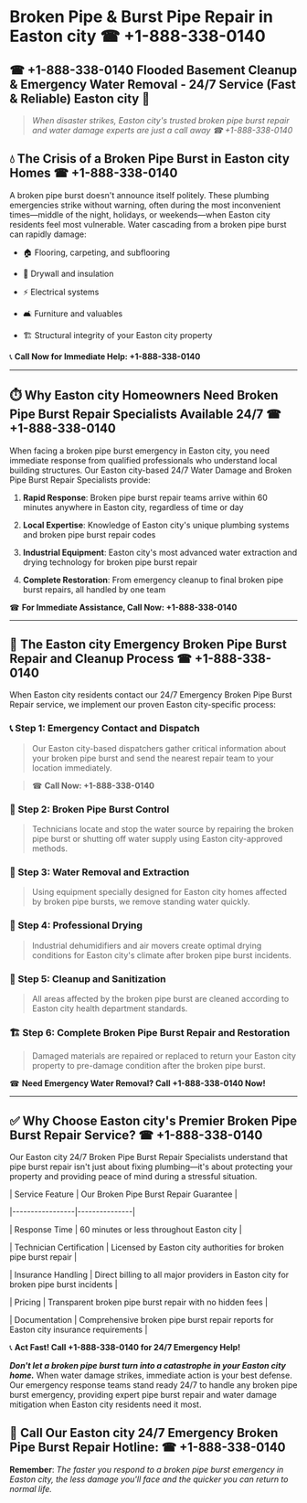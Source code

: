# Broken Pipe & Burst Pipe Repair in Easton city ☎ +1-888-338-0140  
## ☎ +1-888-338-0140 Flooded Basement Cleanup & Emergency Water Removal - 24/7 Service (Fast & Reliable) Easton city 🚨  

> *When disaster strikes, Easton city's trusted broken pipe burst repair and water damage experts are just a call away ☎ +1-888-338-0140*  

## 💧 The Crisis of a Broken Pipe Burst in Easton city Homes ☎ +1-888-338-0140  

A broken pipe burst doesn't announce itself politely. These plumbing emergencies strike without warning, often during the most inconvenient times—middle of the night, holidays, or weekends—when Easton city residents feel most vulnerable. Water cascading from a broken pipe burst can rapidly damage:  

* 🏠 Flooring, carpeting, and subflooring  
* 🧱 Drywall and insulation  
* ⚡ Electrical systems  
* 🛋️ Furniture and valuables  
* 🏗️ Structural integrity of your Easton city property  

📞 **Call Now for Immediate Help: +1-888-338-0140**  

---  

## ⏱️ Why Easton city Homeowners Need Broken Pipe Burst Repair Specialists Available 24/7 ☎ +1-888-338-0140  

When facing a broken pipe burst emergency in Easton city, you need immediate response from qualified professionals who understand local building structures. Our Easton city-based 24/7 Water Damage and Broken Pipe Burst Repair Specialists provide:  

1. **Rapid Response**: Broken pipe burst repair teams arrive within 60 minutes anywhere in Easton city, regardless of time or day  
2. **Local Expertise**: Knowledge of Easton city's unique plumbing systems and broken pipe burst repair codes  
3. **Industrial Equipment**: Easton city's most advanced water extraction and drying technology for broken pipe burst repair  
4. **Complete Restoration**: From emergency cleanup to final broken pipe burst repairs, all handled by one team  

☎ **For Immediate Assistance, Call Now: +1-888-338-0140**  

---  

## 🔧 The Easton city Emergency Broken Pipe Burst Repair and Cleanup Process ☎ +1-888-338-0140  

When Easton city residents contact our 24/7 Emergency Broken Pipe Burst Repair service, we implement our proven Easton city-specific process:  

### 📞 Step 1: Emergency Contact and Dispatch  
> Our Easton city-based dispatchers gather critical information about your broken pipe burst and send the nearest repair team to your location immediately.  
> ☎ **Call Now: +1-888-338-0140**  

### 🚿 Step 2: Broken Pipe Burst Control  
> Technicians locate and stop the water source by repairing the broken pipe burst or shutting off water supply using Easton city-approved methods.  

### 🌊 Step 3: Water Removal and Extraction  
> Using equipment specially designed for Easton city homes affected by broken pipe bursts, we remove standing water quickly.  

### 💨 Step 4: Professional Drying  
> Industrial dehumidifiers and air movers create optimal drying conditions for Easton city's climate after broken pipe burst incidents.  

### 🧼 Step 5: Cleanup and Sanitization  
> All areas affected by the broken pipe burst are cleaned according to Easton city health department standards.  

### 🏗️ Step 6: Complete Broken Pipe Burst Repair and Restoration  
> Damaged materials are repaired or replaced to return your Easton city property to pre-damage condition after the broken pipe burst.  

☎ **Need Emergency Water Removal? Call +1-888-338-0140 Now!**  

---  

## ✅ Why Choose Easton city's Premier Broken Pipe Burst Repair Service? ☎ +1-888-338-0140  

Our Easton city 24/7 Broken Pipe Burst Repair Specialists understand that pipe burst repair isn't just about fixing plumbing—it's about protecting your property and providing peace of mind during a stressful situation.  

| Service Feature | Our Broken Pipe Burst Repair Guarantee |  
|-----------------|---------------|  
| Response Time | 60 minutes or less throughout Easton city |  
| Technician Certification | Licensed by Easton city authorities for broken pipe burst repair |  
| Insurance Handling | Direct billing to all major providers in Easton city for broken pipe burst incidents |  
| Pricing | Transparent broken pipe burst repair with no hidden fees |  
| Documentation | Comprehensive broken pipe burst repair reports for Easton city insurance requirements |  

📞 **Act Fast! Call +1-888-338-0140 for 24/7 Emergency Help!**  

***Don't let a broken pipe burst turn into a catastrophe in your Easton city home.*** When water damage strikes, immediate action is your best defense. Our emergency response teams stand ready 24/7 to handle any broken pipe burst emergency, providing expert pipe burst repair and water damage mitigation when Easton city residents need it most.  

## 📱 Call Our Easton city 24/7 Emergency Broken Pipe Burst Repair Hotline: ☎ +1-888-338-0140  

**Remember**: *The faster you respond to a broken pipe burst emergency in Easton city, the less damage you'll face and the quicker you can return to normal life.*
